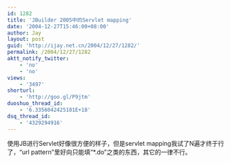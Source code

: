 ```yaml
---
id: 1282
title: 'JBuilder 2005中的Servlet mapping'
date: '2004-12-27T15:46:00+08:00'
author: Jay
layout: post
guid: 'http://ijay.net.cn/2004/12/27/1282/'
permalink: /2004/12/27/1282
aktt_notify_twitter:
    - 'no'
    - 'no'
views:
    - '3497'
shorturl:
    - 'http://goo.gl/P9jtm'
duoshuo_thread_id:
    - '6.3356042425181E+18'
dsq_thread_id:
    - '4329294916'
---
```


使用JB进行Servlet好像很方便的样子，但是servlet mapping我试了N遍才终于行了，“url pattern”里好向只能填“*.do”之类的东西，其它的一律不行。